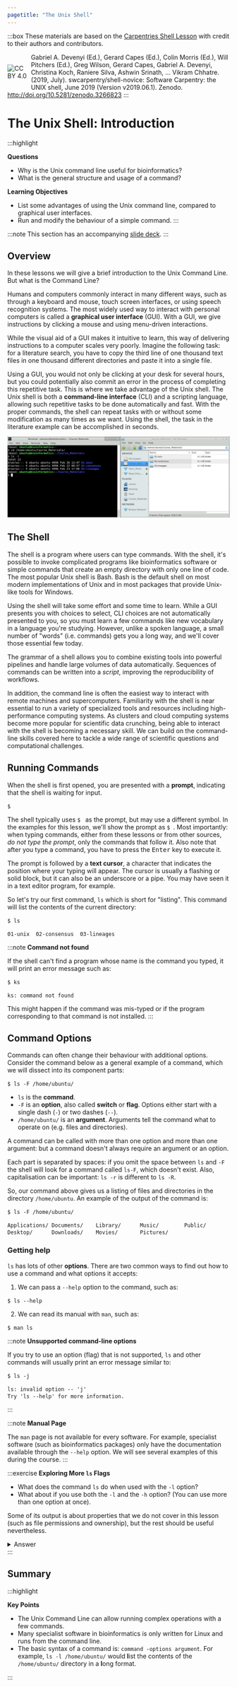 ```yaml
---
pagetitle: "The Unix Shell"
---
```


:::box
These materials are based on the [Carpentries Shell Lesson](https://swcarpentry.github.io/shell-novice/) with credit to their authors and contributors.

<a href="https://creativecommons.org/licenses/by/4.0/legalcode"><img src="https://mirrors.creativecommons.org/presskit/buttons/88x31/png/by.png" alt="CC BY 4.0" style="float:left;padding-top:25px;padding-bottom:25px;padding-right:3px;width:10%;"></a>

Gabriel A. Devenyi (Ed.), Gerard Capes (Ed.), Colin Morris (Ed.), Will Pitchers (Ed.),
Greg Wilson, Gerard Capes, Gabriel A. Devenyi, Christina Koch, Raniere Silva, Ashwin Srinath, … Vikram Chhatre.
(2019, July). swcarpentry/shell-novice: Software Carpentry: the UNIX shell, June 2019 (Version v2019.06.1).
Zenodo. http://doi.org/10.5281/zenodo.3266823
:::


# The Unix Shell: Introduction

:::highlight

**Questions**

- Why is the Unix command line useful for bioinformatics? 
- What is the general structure and usage of a command?

**Learning Objectives**

- List some advantages of using the Unix command line, compared to graphical user interfaces.
- Run and modify the behaviour of a simple command.
:::

:::note
This section has an accompanying <a href="https://docs.google.com/presentation/d/1DJFWHu9sbJx3CmexGFxhb6gbK5gOmuXpPMEH8Mj-Sk4/edit?usp=sharing" target="_blank">slide deck</a>.
:::

## Overview

In these lessons we will give a brief introduction to the Unix Command Line. 
But what is the Command Line?

Humans and computers commonly interact in many different ways, such as through a keyboard and mouse,
touch screen interfaces, or using speech recognition systems.
The most widely used way to interact with personal computers is called a
**graphical user interface** (GUI).
With a GUI, we give instructions by clicking a mouse and using menu-driven interactions.

While the visual aid of a GUI makes it intuitive to learn, this way of delivering instructions to a computer scales very poorly.
Imagine the following task: for a literature search, you have to copy the third line of one thousand text files in one thousand different directories and paste it into a single file.

Using a GUI, you would not only be clicking at your desk for several hours, but you could potentially also commit an error in the process of completing this repetitive task.
This is where we take advantage of the Unix shell.
The Unix shell is both a **command-line interface** (CLI) and a scripting language, allowing such repetitive tasks to be done automatically and fast.
With the proper commands, the shell can repeat tasks with or without some modification as many times as we want.
Using the shell, the task in the literature example can be accomplished in seconds.

![An example of listing some files from a command line interface (the Unix terminal, on the left) and the same files shown on a graphical user interface (in this example a file browser, on the right).](images/gui_vs_cli.png)

## The Shell

The shell is a program where users can type commands.
With the shell, it's possible to invoke complicated programs like bioinformatics software or simple commands that create an empty directory with only one line of code.
The most popular Unix shell is Bash.
Bash is the default shell on most modern implementations of Unix and in most packages that provide
Unix-like tools for Windows.

Using the shell will take some effort and some time to learn.
While a GUI presents you with choices to select, CLI choices are not automatically presented to you, so you must learn a few commands like new vocabulary in a language you're studying.
However, unlike a spoken language, a small number of "words" (i.e. commands) gets you a long way, and we'll cover those essential few today.

The grammar of a shell allows you to combine existing tools into powerful pipelines and handle large volumes of data automatically. 
Sequences of commands can be written into a *script*, improving the reproducibility of workflows.

In addition, the command line is often the easiest way to interact with remote machines and supercomputers.
Familiarity with the shell is near essential to run a variety of specialized tools and resources including high-performance computing systems.
As clusters and cloud computing systems become more popular for scientific data crunching, being able to interact with the shell is becoming a necessary skill.
We can build on the command-line skills covered here to tackle a wide range of scientific questions and computational challenges.


## Running Commands

When the shell is first opened, you are presented with a **prompt**,
indicating that the shell is waiting for input.

```console
$
```

The shell typically uses `$ ` as the prompt, but may use a different symbol.
In the examples for this lesson, we'll show the prompt as `$ `.
Most importantly: when typing commands, either from these lessons or from other sources, *do not type the prompt*, only the commands that follow it.
Also note that after you type a command, you have to press the <kbd>Enter</kbd> key to execute it.

The prompt is followed by a **text cursor**, a character that indicates the position where your typing will appear.
The cursor is usually a flashing or solid block, but it can also be an underscore or a pipe.
You may have seen it in a text editor program, for example.

So let's try our first command, `ls` which is short for "listing".
This command will list the contents of the current directory:

```console
$ ls
```
```
01-unix  02-consensus  03-lineages
```

:::note
**Command not found**

If the shell can't find a program whose name is the command you typed, it will print an error message such as:

```console
$ ks
```
```
ks: command not found
```

This might happen if the command was mis-typed or if the program corresponding to that command is not installed.
:::


## Command Options

Commands can often change their behaviour with additional options.
Consider the command below as a general example of a command, which we will dissect into its component parts:

```console
$ ls -F /home/ubuntu/
```

- `ls` is the **command**.
- `-F` is an **option**, also called **switch** or **flag**. Options either start with a single dash (`-`) or two dashes (`--`).
- `/home/ubuntu/` is an **argument**. Arguments tell the command what to operate on (e.g. files and directories). 

A command can be called with more than one option and more than one argument: but a command doesn't always require an argument or an option.

Each part is separated by spaces: if you omit the space between `ls` and `-F` the shell will look for a command called `ls-F`, which doesn't exist. 
Also, capitalisation can be important: `ls -r` is different to `ls -R`.

So, our command above gives us a listing of files and directories in the directory `/home/ubuntu`. 
An example of the output of the command is:

```console
$ ls -F /home/ubuntu/
```

```
Applications/ Documents/    Library/      Music/        Public/
Desktop/      Downloads/    Movies/       Pictures/
```

### Getting help

`ls` has lots of other **options**. There are two common ways to find out how to use a command and what options it accepts:

1. We can pass a `--help` option to the command, such as:
  ```console
  $ ls --help
  ```

2. We can read its manual with `man`, such as:
  ```console
  $ man ls
  ```


:::note
**Unsupported command-line options**

If you try to use an option (flag) that is not supported, `ls` and other commands will usually print an error message similar to:

```console
$ ls -j
```

```
ls: invalid option -- 'j'
Try 'ls --help' for more information.
 ```
:::

:::note
**Manual Page**

The `man` page is not available for every software. 
For example, specialist software (such as bioinformatics packages) only have the documentation available through the `--help` option. 
We will see several examples of this during the course.
:::

:::exercise
**Exploring More `ls` Flags**

- What does the command `ls` do when used with the `-l` option? 
- What about if you use both the `-l` and the `-h` option? (You can use more than one option at once).

Some of its output is about properties that we do not cover in this lesson (such as file permissions and ownership), but the rest should be useful nevertheless.

<details>
<summary>Answer</summary>

```console
$ ls -l -h
```

The `-l` option makes `ls` use a **l**ong listing format, showing not only the file/directory names but also additional information such as the file size and the time of its last modification. 
If you use both the `-h` option and the `-l` option, this makes the file size "**h**uman readable", i.e. displaying something like `5.3K` instead of `5369`.

</details>
:::




## Summary

:::highlight

**Key Points**

- The Unix Command Line can allow running complex operations with a few commands.
- Many specialist software in bioinformatics is only written for Linux and runs from the command line.
- The basic syntax of a command is: `command -options argument`. For example, `ls -l /home/ubuntu/` would **l**ist the contents of the `/home/ubuntu/` directory in a **l**ong format.

:::


